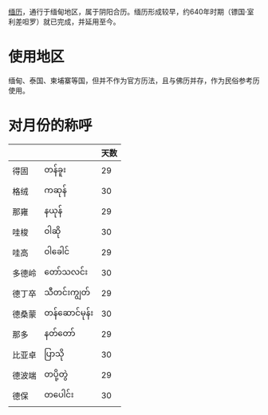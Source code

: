 <!-- 缅历 -->
[缅历](https://zh.wikipedia.org/wiki/缅历)，通行于缅甸地区，属于阴阳合历。缅历形成较早，约640年时期（镖国·室利差呾罗）就已完成，并延用至今。

# 使用地区
缅甸、泰国、柬埔寨等国，但并不作为官方历法，且与佛历并存，作为民俗参考历使用。

# 对月份的称呼
|        |               | 天数 |
|--------|---------------|------|
| 得固   | တန်ခူး        | 29   |
| 格绒   | ကဆုန်         | 30   |
| 那雍   | နယုန်         | 29   |
| 哇梭   | ဝါဆို         | 30   |
| 哇高   | ဝါခေါင်       | 29   |
| 多德岭 | တော်သလင်း     | 30   |
| 德丁卒 | သီတင်းကျွတ်   | 29   |
| 德桑蒙 | တန်ဆောင်မုန်း | 30   |
| 那多   | နတ်တော်       | 29   |
| 比亚卓 | ပြာသို        | 30   |
| 德波端 | တပို့တွဲ      | 29   |
| 德保   | တပေါင်း       | 30   |